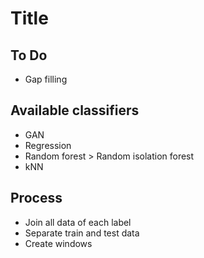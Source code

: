 # Title


## To Do
* Gap filling


## Available classifiers
* GAN
* Regression
* Random forest > Random isolation forest
* kNN


## Process
* Join all data of each label
* Separate train and test data
* Create windows
